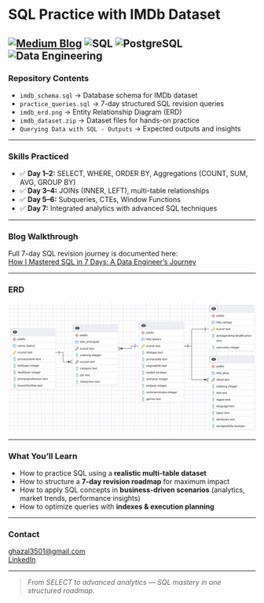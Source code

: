# SQL Practice with IMDb Dataset  

[![Medium Blog](https://img.shields.io/badge/Read%20Blog-Medium-black?logo=medium)](https://medium.com/@ghazal3501/how-i-mastered-sql-in-7-days-a-data-engineers-journey-2153382d025e)  ![SQL](https://img.shields.io/badge/SQL-003B57?style=flat&logo=databricks&logoColor=white)  ![PostgreSQL](https://img.shields.io/badge/PostgreSQL-336791?style=flat&logo=postgresql&logoColor=white)  ![Data Engineering](https://img.shields.io/badge/Data%20Engineering-grey?style=flat)  
---

### Repository Contents  

- `imdb_schema.sql` → Database schema for IMDb dataset  
- `practice_queries.sql` → 7-day structured SQL revision queries  
- `imdb_erd.png` → Entity Relationship Diagram (ERD)  
- `imdb_dataset.zip` → Dataset files for hands-on practice
- `Querying Data with SQL - Outputs` → Expected outputs and insights

---

### Skills Practiced  

- ✅ **Day 1–2:** SELECT, WHERE, ORDER BY, Aggregations (COUNT, SUM, AVG, GROUP BY)  
- ✅ **Day 3–4:** JOINs (INNER, LEFT), multi-table relationships  
- ✅ **Day 5–6:** Subqueries, CTEs, Window Functions  
- ✅ **Day 7:** Integrated analytics with advanced SQL techniques  

---

### Blog Walkthrough  
Full 7-day SQL revision journey is documented here:  
[How I Mastered SQL in 7 Days: A Data Engineer’s Journey](https://medium.com/@ghazal3501/how-i-mastered-sql-in-7-days-a-data-engineers-journey-2153382d025e)  

---

### ERD  

<img src="imdb_erd.png" alt="IMDb ERD" width="600">  

---

### What You’ll Learn  

- How to practice SQL using a **realistic multi-table dataset**  
- How to structure a **7-day revision roadmap** for maximum impact  
- How to apply SQL concepts in **business-driven scenarios** (analytics, market trends, performance insights)  
- How to optimize queries with **indexes & execution planning**  

---

### Contact  

 [ghazal3501@gmail.com](mailto:ghazal3501@gmail.com)  
 [LinkedIn](https://linkedin.com/in/ghazaleashar)  

---

>  *From SELECT to advanced analytics — SQL mastery in one structured roadmap.*  
